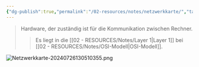 ```yaml
---
{"dg-publish":true,"permalink":"/02-resources/notes/netzwerkkarte/","tags":["netzwerk","hardware"],"noteIcon":""}
---
```


> Hardware, der zuständig ist für die Kommunikation zwischen Rechner.
> > Es liegt in die [[02 - RESOURCES/Notes/Layer 1\|Layer 1]] bei [[02 - RESOURCES/Notes/OSI-Modell\|OSI-Modell]].

![Netzwerkkarte-20240726130510355.png](/img/user/02%20-%20RESOURCES/Files/Netzwerkkarte-20240726130510355.png)